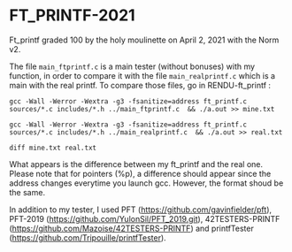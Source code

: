 # FT_PRINTF-2021

Ft_printf graded 100 by the holy moulinette on April 2, 2021 with the Norm v2. 

The file `main_ftprintf.c` is a main tester (without bonuses) with my function, in order to compare it with the file `main_realprintf.c` which is a main with the real printf. To compare those files, go in RENDU-ft_printf : 

`gcc -Wall -Werror -Wextra -g3 -fsanitize=address ft_printf.c sources/*.c includes/*.h ../main_ftprintf.c  && ./a.out >> mine.txt`

`gcc -Wall -Werror -Wextra -g3 -fsanitize=address ft_printf.c sources/*.c includes/*.h ../main_realprintf.c  && ./a.out >> real.txt`

`diff mine.txt real.txt`

What appears is the difference between my ft_printf and the real one. Please note that for pointers (%p), a difference should appear since the address changes everytime you launch gcc. However, the format shoud be the same. 

In addition to my tester, I used PFT (https://github.com/gavinfielder/pft), PFT-2019 (https://github.com/YulonSil/PFT_2019.git), 42TESTERS-PRINTF (https://github.com/Mazoise/42TESTERS-PRINTF) and printfTester (https://github.com/Tripouille/printfTester). 
